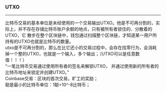 <h3>UTXO</h3>  
<hr/>
  比特币交易的基本单位是未经使用的一个交易输出UTXO。他是不可再分割的，实际上，并不存在存储比特币账户余额的地点，只有被所有者锁住的、分散着的UTXO，它
散步在整个区块链中，钱包通过扫描整个区块链，才知道某一用户所持有的UTXO也就是比特币的数量。<br/>
  utxo是不可再分割的，那么在比它还小的交易过程中，会存在找零行为，会消耗掉一个整的UTXO，也就是一个输入，多个输出；（UTXO可以是任意数值！！！）<br/>
  “一笔比特币交易通过使用所有者的签名来解锁UTXO， 并通过使用新的所有者的比特币地址来锁定并创建UTXO。”<br/>
  Coinbase交易：区块的首次交易，旷工的奖励；<br/>
  聪是最小的比特币单位：1聪=10^-8比特币；<br/>
 
